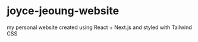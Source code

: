 # joyce-jeoung-website
my personal website created using React + Next.js and styled with Tailwind CSS
